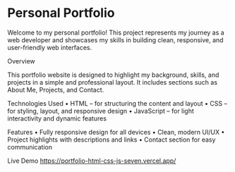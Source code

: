 # Personal Portfolio

Welcome to my personal portfolio! This project represents my journey as a web developer and showcases my skills in building clean, responsive, and user-friendly web interfaces.

Overview

This portfolio website is designed to highlight my background, skills, and projects in a simple and professional layout. It includes sections such as About Me, Projects, and Contact.

Technologies Used
	•	HTML – for structuring the content and layout
	•	CSS – for styling, layout, and responsive design
	•	JavaScript – for light interactivity and dynamic features

Features
	•	Fully responsive design for all devices
	•	Clean, modern UI/UX
	•	Project highlights with descriptions and links
	•	Contact section for easy communication

Live Demo
https://portfolio-html-css-js-seven.vercel.app/

